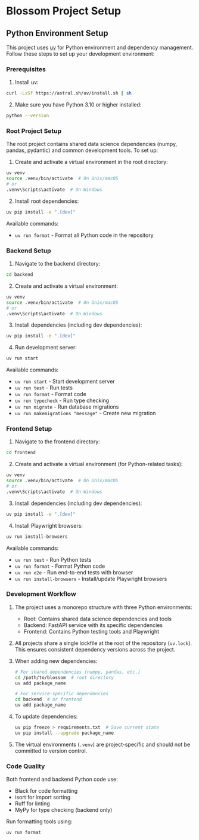 # Blossom Project Setup

## Python Environment Setup

This project uses [uv](https://github.com/astral/uv) for Python environment and dependency management. Follow these steps to set up your development environment:

### Prerequisites

1. Install uv:
```bash
curl -LsSf https://astral.sh/uv/install.sh | sh
```

2. Make sure you have Python 3.10 or higher installed:
```bash
python --version
```

### Root Project Setup

The root project contains shared data science dependencies (numpy, pandas, pydantic) and common development tools. To set up:

1. Create and activate a virtual environment in the root directory:
```bash
uv venv
source .venv/bin/activate  # On Unix/macOS
# or
.venv\Scripts\activate  # On Windows
```

2. Install root dependencies:
```bash
uv pip install -e ".[dev]"
```

Available commands:
- `uv run format` - Format all Python code in the repository

### Backend Setup

1. Navigate to the backend directory:
```bash
cd backend
```

2. Create and activate a virtual environment:
```bash
uv venv
source .venv/bin/activate  # On Unix/macOS
# or
.venv\Scripts\activate  # On Windows
```

3. Install dependencies (including dev dependencies):
```bash
uv pip install -e ".[dev]"
```

4. Run development server:
```bash
uv run start
```

Available commands:
- `uv run start` - Start development server
- `uv run test` - Run tests
- `uv run format` - Format code
- `uv run typecheck` - Run type checking
- `uv run migrate` - Run database migrations
- `uv run makemigrations "message"` - Create new migration

### Frontend Setup

1. Navigate to the frontend directory:
```bash
cd frontend
```

2. Create and activate a virtual environment (for Python-related tasks):
```bash
uv venv
source .venv/bin/activate  # On Unix/macOS
# or
.venv\Scripts\activate  # On Windows
```

3. Install dependencies (including dev dependencies):
```bash
uv pip install -e ".[dev]"
```

4. Install Playwright browsers:
```bash
uv run install-browsers
```

Available commands:
- `uv run test` - Run Python tests
- `uv run format` - Format Python code
- `uv run e2e` - Run end-to-end tests with browser
- `uv run install-browsers` - Install/update Playwright browsers

### Development Workflow

1. The project uses a monorepo structure with three Python environments:
   - Root: Contains shared data science dependencies and tools
   - Backend: FastAPI service with its specific dependencies
   - Frontend: Contains Python testing tools and Playwright

2. All projects share a single lockfile at the root of the repository (`uv.lock`). This ensures consistent dependency versions across the project.

3. When adding new dependencies:
   ```bash
   # For shared dependencies (numpy, pandas, etc.)
   cd /path/to/blossom  # root directory
   uv add package_name

   # For service-specific dependencies
   cd backend  # or frontend
   uv add package_name
   ```

4. To update dependencies:
   ```bash
   uv pip freeze > requirements.txt  # Save current state
   uv pip install --upgrade package_name
   ```

5. The virtual environments (`.venv`) are project-specific and should not be committed to version control.

### Code Quality

Both frontend and backend Python code use:
- Black for code formatting
- isort for import sorting
- Ruff for linting
- MyPy for type checking (backend only)

Run formatting tools using:
```bash
uv run format
``` 